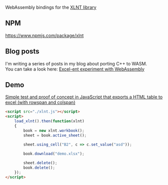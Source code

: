 WebAssembly bindings for the [XLNT library](https://github.com/tfussell/xlnt)

## NPM

https://www.npmjs.com/package/xlnt

## Blog posts

I'm writing a series of posts in my blog about porting C++ to WASM.<br/>
You can take a look here: [Excel-ent experiment with WebAssembly](https://blog.codeisc.com/2018/08/28/xlnt-wasm-intro.html)

## Demo
[Simple test and proof of concept in JavaScript that exports a HTML table to excel (with rowspan and colspan)](http://codeisc.com/xlnt/)

```html
<script src="./xlnt.js"></script>
<script>
    load_xlnt().then(function(xlnt)
    {
        book = new xlnt.workbook();
        sheet = book.active_sheet();

        sheet.using_cell("B2", c => c.set_value("asd"));

        book.download("demo.xlsx");
        
        sheet.delete();
        book.delete();
    });
</script>
```
